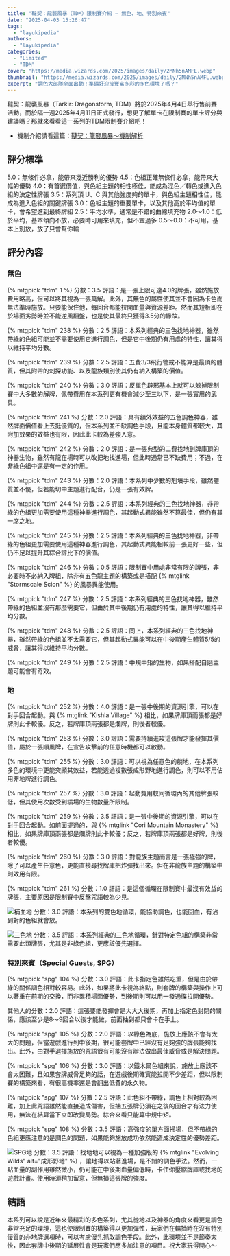 ```yaml
---
title: "韃契：龍襲風暴（TDM）限制賽介紹 — 無色、地、特別來賓"
date: "2025-04-03 15:26:47"
tags:
  - "layukipedia"
authors:
  - "layukipedia"
categories:
  - "Limited"
  - "TDM"
cover: "https://media.wizards.com/2025/images/daily/2MNh5nAMFL.webp"
thumbnail: "https://media.wizards.com/2025/images/daily/2MNh5nAMFL.webp"
excerpt: "調色大部隊全面出動！準備好迎接豐富多彩的多色環境了嗎？"
---
```


韃契：龍襲風暴（Tarkir: Dragonstorm, TDM）將於2025年4月4日舉行售前賽活動，而於隔一週2025年4月11日正式發行，想更了解單卡在限制賽的單卡評分與建議嗎？那就來看看這一系列的TDM限制賽介紹吧！

- 機制介紹請看這篇：[韃契：龍襲風暴～機制解析](https://guildmagesforum.tw/TDM-mechanism/)

## 評分標準

<!---評分標準若有異動，會直接更新此template，如有需要調整請作者向團隊提出template更新的需求，完成討論後會再進版--->

5.0：無條件必拿，能帶來幾近勝利的優勢
4.5：色組正確無條件必拿，能帶來大幅的優勢
4.0：有首選價值，與色組主題的相性極佳，能成為混色／轉色或進入色組的決定性牌張
3.5：系列頂 U、C 與其他強度夠的單卡，與色組主題相性佳，能成為進入色組的關鍵牌張
3.0：色組主題的重要單卡，以及其他高於平均值的單卡，會希望進到最終牌組
2.5：平均水準，通常是不錯的曲線填充物
2.0～1.0：低於平均，基本傾向不放，必要時可用來填充，但不宜過多
0.5～0.0：不可用，基本上別放，放了只會幫你輸

## 評分內容

### 無色 

<!---1--->
{% mtgpick "tdm" 1 %}
分數：3.5
評語：是一張上限可達4.0的牌張，雖然施放費用略高，但可以將其視為一張萬解。此外，其無色的屬性使其並不會因為卡色而無法準時施放。只要能保住他，每回合都能拉開血量與資源差距。然而其短板即在於場面劣勢時並不能逆風翻盤，也是使其最終只獲得3.5分的緣故。


<!---238--->
{% mtgpick "tdm" 238 %}
分數：2.5
評語：本系列經典的三色找地神器，雖然帶綠的色組可能並不需要使用它進行調色，但是它中後期仍有用處的特性，讓其得以維持平均分數。


<!---239--->
{% mtgpick "tdm" 239 %}
分數：2.5
評語：五費3/3飛行警戒不能算是最頂的體質，但其附帶的刺探功能、以及龍族類別使其仍有納入構築的價值。


<!---240--->
{% mtgpick "tdm" 240 %}
分數：3.0
評語：反單色辟邪基本上就可以躲掉限制賽中大多數的解牌，佩帶費用在本系列更有機會減少至三以下，是一張實用的武具。


<!---241--->
{% mtgpick "tdm" 241 %}
分數：2.0
評語：具有額外效益的五色調色神器，雖然牌面價值看上去挺優質的，但本系列並不缺調色手段，且龍本身體質都較大，其附加效果的效益也有限，因此此卡較為差強人意。


<!---242--->
{% mtgpick "tdm" 242 %}
分數：2.0
評語：是一張典型的二費找地到牌庫頂的神器生物，雖然有龍在場時可以改把地找進場，但此時通常已不缺費用；不過，在非綠色組中還是有一定的作用。

<!---243--->
{% mtgpick "tdm" 243 %}
分數：2.0
評語：本系列中少數的剋墳手段，雖然體質並不優，但若能切中主題進行配合，仍是一張有效牌。


<!---244--->
{% mtgpick "tdm" 244 %}
分數：2.5
評語：本系列經典的三色找地神器，非帶綠的色組更加需要使用這種神器進行調色，其起動式異能雖然不算最佳，但仍有其一席之地。


<!---245--->
{% mtgpick "tdm" 245 %}
分數：2.5
評語：本系列經典的三色找地神器，非帶綠的色組更加需要使用這種神器進行調色，其起動式異能相較前一張更好一些，但仍不足以提升其綜合評比下的價值。


<!---246--->
{% mtgpick "tdm" 246 %}
分數：0.5
評語：限制賽中用處非常有限的牌張，非必要時不必納入牌組，除非有五色龍主題的構築或是搭配 {% mtglink "Stormscale Scion" %} 的風暴異能使用。


<!---247--->
{% mtgpick "tdm" 247 %}
分數：2.5
評語：本系列經典的三色找地神器，雖然帶綠的色組並沒有那麼需要它，但由於其中後期仍有用處的特性，讓其得以維持平均分數。


<!---248--->
{% mtgpick "tdm" 248 %}
分數：2.5
評語：同上，本系列經典的三色找地神器，雖然帶綠的色組並不太需要它，但其起動式異能可以在中後期產生體質5/5的威脅，讓其得以維持平均分數。


<!---249--->
{% mtgpick "tdm" 249 %}
分數：2.5
評語：中規中矩的生物，如果搭配自磨主題可能會有奇效。


### 地 

<!---252--->
{% mtgpick "tdm" 252 %}
分數：4.0
評語：是一張中後期的資源引擎，可以在對手回合起動。與 {% mtglink "Kishla Village" %} 相比，如果牌庫頂兩張都是好牌則此卡較優。反之，若牌庫頂兩張都是爛牌，則後者較優。


<!---253--->
{% mtgpick "tdm" 253 %}
分數：3.0
評語：需要持續進攻這張牌才能發揮其價值，屬於一張順風牌，在宣告攻擊前的任意時機都可以啟動。


<!---255--->
{% mtgpick "tdm" 255 %}
分數：3.0
評語：可以視為任意色的躺地，在本系列多色的環境中更能突顯其效益，若能透過複數張成形野地進行調色，則可以不用佔用非地牌進行調色。


<!---257--->
{% mtgpick "tdm" 257 %}
分數：3.0
評語：起動費用較同循環內的其他牌張較低，但其使用次數受到墳場的生物數量所限制。


<!---259--->
{% mtgpick "tdm" 259 %}
分數：3.5
評語：是一張中後期的資源引擎，可以在對手回合起動。如前面提過的，與 {% mtglink "Cori Mountain Monastery" %} 相比，如果牌庫頂兩張都是爛牌則此卡較優；反之，若牌庫頂兩張都是好牌，則後者較優。


<!---260--->
{% mtgpick "tdm" 260 %}
分數：3.0
評語：對龍族主題而言是一張極強的牌，除了可以產生任意色，更能直接尋找牌庫把炸彈找出來。但在非龍族主題的構築中則效用有限。


<!---261--->
{% mtgpick "tdm" 261 %}
分數：1.0
評語：是這個循環在限制賽中最沒有效益的牌張，主要原因是限制賽中反擊咒語較為少見。


![補血地](https://i.meee.com.tw/WqbN8yw.png)
分數：3.0
評語：本系列的雙色地循環，能協助調色，也能回血，有沾到對的色組就會放。

![三色地](https://i.meee.com.tw/bjgR2Kq.png)
分數：3.5
評語：本系列經典的三色地循環，針對特定色組的構築非常需要此類牌張，尤其是非綠色組，更應該優先選擇。


### 特別來賓（Special Guests, SPG）

<!---一般而言一個系列只有10張SPG，編號則接著前一個系列的SPG排序--->

<!---1--->
{% mtgpick "spg" 104 %}
分數：3.0
評語：此卡指定色雖然吃重，但是由於帶綠的關係調色相對較容易。此外，如果將此卡視為終點，則套牌的構築與操作上可以著重在前期的交換，而非累積場面優勢，到後期則可以用一發通牒拉開優勢。

其他人的分數：2.0
評語：這張要能發揮會是大大大後期，再加上指定色封閉的關係，應該至少是8～9回合以後才能做，前面抽到都只會卡在手上。

<!---2--->
{% mtgpick "spg" 105 %}
分數：2.0
評語：以綠色為底，施放上應該不會有太大的問題，但當遊戲進行到中後期，很可能套牌中已經沒有足夠強的牌張能夠找出。此外，由對手選擇施放的咒語很有可能沒有辦法做出最佳威脅或是解決問題。


<!---3--->
{% mtgpick "spg" 106 %}
分數：3.0
評語：以鐵木爾色組來說，施放上應該不會太困難，且如果套牌威脅足夠的話，在遊戲後期確實能拉開不少差距，但以限制賽的構築來看，有很高機率還是會翻出低費的永久物。


<!---4--->
{% mtgpick "spg" 107 %}
分數：2.5
評語：此色組不帶綠，調色上相對較為困難，加上此咒語雖然能直接造成傷害，但抽五張牌仍須在之後的回合才有法力使用，無法在結算當下立即改變局勢。綜合來看只能算中規中矩。


<!---5--->
{% mtgpick "spg" 108 %}
分數：3.5
評語：高強度的單方面掃場，但不帶綠的色組更應注意的是調色的問題，如果能夠施放成功依然能造成決定性的優勢差距。

![SPG地](https://i.meee.com.tw/4rG1P5I.png)
分數：3.5
評語：找地地可以視為一種加強版的 {% mtglink "Evolving Wilds" alt="成形野地" %} ，讓地得以站著進場，是不錯的調色手法。然而，一點血量的副作用雖然微小，仍可能在中後期血量偏低時，卡住你壓縮牌庫或找地的遊戲計畫。使用時須稍加留意，但無損這張牌的強度。

## 結語
本系列可以說是近年來最精彩的多色系列，尤其從地以及神器的角度來看更是調色非常充足的環境，這也使限制賽的構築得以更加彈性，玩家們在輪抽時在沒有特別優質的非地牌選項時，可以考慮優先抓取調色手段。此外，此環境並不是節奏太快，因此套牌中後期的延展性會是玩家們應多加注意的項目。祝大家玩得開心～
